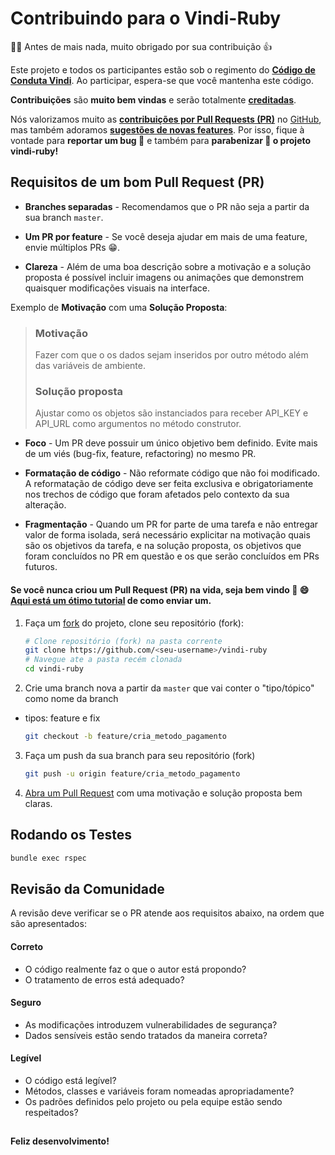 # Contribuindo para o Vindi-Ruby

:clap::grin: Antes de mais nada, muito obrigado por sua contribuição  :thumbsup:

Este projeto e todos os participantes estão sob o regimento do [**Código de Conduta Vindi**](CODE_OF_CONDUCT.md). Ao participar, espera-se que você mantenha este código.

**Contribuições** são **muito bem vindas** e serão totalmente [**creditadas**](https://github.com/vindi/vindi-ruby/graphs/contributors).

Nós valorizamos muito as [**contribuições por Pull Requests (PR)**](https://github.com/vindi/vindi-ruby/pulls) no [GitHub](https://github.com/vindi/vindi-ruby), mas também adoramos [**sugestões de novas features**](https://github.com/vindi/vindi-ruby/issues/new). Por isso, fique à vontade para **reportar um bug :rotating_light:** e também para **parabenizar :tada: o projeto vindi-ruby!**


## Requisitos de um bom Pull Request (PR)

- **Branches separadas** - Recomendamos que o PR não seja a partir da sua branch `master`.

- **Um PR por feature** - Se você deseja ajudar em mais de uma feature, envie múltiplos PRs :grin:.

- **Clareza** - Além de uma boa descrição sobre a motivação e a solução proposta é possível incluir imagens ou animações que demonstrem quaisquer modificações visuais na interface. 

Exemplo de **Motivação** com uma **Solução Proposta**:
> ### Motivação
> Fazer com que o os dados sejam inseridos por outro método além das variáveis de ambiente.
> ### Solução proposta
> Ajustar como os objetos são instanciados para receber API_KEY e API_URL como argumentos no método construtor.

- **Foco** - Um PR deve possuir um único objetivo bem definido. Evite mais de um viés (bug-fix, feature, refactoring) no mesmo PR.

- **Formatação de código** - Não reformate código que não foi modificado. A reformatação de código deve ser feita exclusiva e obrigatoriamente nos trechos de código que foram afetados pelo contexto da sua alteração.

- **Fragmentação** - Quando um PR for parte de uma tarefa e não entregar valor de forma isolada, será necessário explicitar na motivação quais são os objetivos da tarefa, e na solução proposta, os objetivos que foram concluídos no PR em questão e os que serão concluídos em PRs futuros.

#### Se você nunca criou um Pull Request (PR) na vida, seja bem vindo :tada: :smile: [Aqui está um ótimo tutorial](https://egghead.io/series/how-to-contribute-to-an-open-source-project-on-github) de como enviar um.

1. Faça um [fork](http://help.github.com/fork-a-repo/) do projeto, clone seu repositório (fork):

   ```bash
   # Clone repositório (fork) na pasta corrente
   git clone https://github.com/<seu-username>/vindi-ruby
   # Navegue ate a pasta recém clonada
   cd vindi-ruby
   ```

2. Crie uma branch nova a partir da `master` que vai conter o "tipo/tópico" como nome da branch
- tipos: feature e fix

   ```bash
   git checkout -b feature/cria_metodo_pagamento
   ```

3. Faça um push da sua branch para seu repositório (fork) 

   ```bash
   git push -u origin feature/cria_metodo_pagamento
   ```

4. [Abra um Pull Request](https://help.github.com/articles/using-pull-requests/) com uma motivação e solução proposta bem claras.

## Rodando os Testes

``` bash
bundle exec rspec
```

## Revisão da Comunidade

A revisão deve verificar se o PR atende aos requisitos abaixo, na ordem que são apresentados:

#### Correto

- O código realmente faz o que o autor está propondo?
- O tratamento de erros está adequado?

#### Seguro

- As modificações introduzem vulnerabilidades de segurança?
- Dados sensíveis estão sendo tratados da maneira correta?

#### Legível

- O código está legível?
- Métodos, classes e variáveis foram nomeadas apropriadamente?
- Os padrões definidos pelo projeto ou pela equipe estão sendo respeitados?

##
**Feliz desenvolvimento!**
